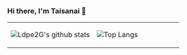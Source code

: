 ### Hi there, I'm Taisanai 👋


<table><tr><td align="center" width="50%">

![Ldpe2G's github stats](https://github-readme-stats.vercel.app/api?username=hedaobaishui&count_private=false&show_icons=true&theme=dark)

</td><td align="top" width="50%">

![Top Langs](https://github-readme-stats.vercel.app/api/top-langs/?username=hedaobaishui&layout=compact&theme=dark)

</td></tr></table>
